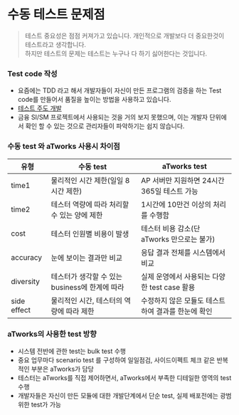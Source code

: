 
# 수동 테스트 문제점
> 테스트 중요성은 점점 커져가고 있습니다. 개인적으로 개발보다 더 중요한것이 테스트라고 생각합니다.  
> 하지만 테스트의 문제는 테스트는 누구나 다 하기 싫어한다는 것입니다.


### Test code 작성
- 요즘에는 TDD 라고 해서 개발자들이 자신이 만든 프로그램의 검증을 하는 Test code를 만들어서 품질을 높이는 방법을 사용하고 있습니다. 
- [테스트 주도 개발](https://www.samsungsds.com/kr/insights/test-driven-development.html) 
- 금융 SI/SM 프로젝트에서 사용되는 것을 거의 보지 못했으며, 이는 개발자 단위에서 확인 할 수 있는 것으로 관리자들이 파악하기는 쉽지 않습니다.                             

### 수동 test 와 aTworks 사용시 차이점
| 유형| 수동 test| aTworks test|
|---|---|---|
| time1| 물리적인 시간 제한(일일 8시간 제한)| AP 서버만 지원하면 24시간 365일 테스트 가능|
| time2| 테스터 역량에 따라 처리할 수 있는 양에 제한| 1시간에 10만건 이상의 처리를 수행함|
| cost| 테스터 인원별 비용이 발생| 테스터 비용 감소(단 aTworks 만으로는 불가)|
| accuracy| 눈에 보이는 결과만 비교| 응답 결과 전체를 시스템에서 비교|
| diversity| 테스터가 생각할 수 있는 business에 한계에 따라| 실제 운영에서 사용되는 다양한 test case 활용|
| side effect| 물리적인 시간, 테스터의 역량에 따라 제한| 수정하지 않은 모듈도 테스트하여 결과를 한눈에 확인|


### aTworks의 사용한 test 방향
- 시스템 전반에 관한 test는 bulk test 수행
- 중요 업무마다 scenario test 를 구성하여 일일점검, 사이드이펙트 체크 같은 반복적인 부분은 aTworks가 담당
- 테스터는 aTworks를 직접 제어하면서, aTworks에서 부족한 디테일한 영역의 test 수행
- 개발자들은 자신이 만든 모듈에 대한 개발단계에서 단순 test, 실제 배포전에는 광범위한 test가 가능
